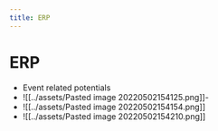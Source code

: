 ```yaml
---
title: ERP
---
```


# ERP
- Event related potentials
- ![[../assets/Pasted image 20220502154125.png]]- 
- ![[../assets/Pasted image 20220502154154.png]]
- ![[../assets/Pasted image 20220502154210.png]]














